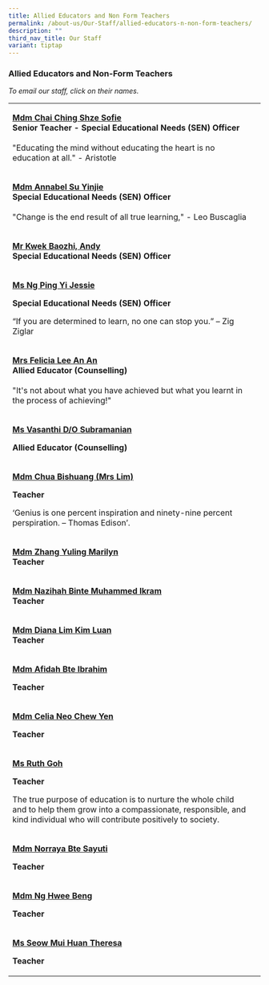 ```yaml
---
title: Allied Educators and Non Form Teachers
permalink: /about-us/Our-Staff/allied-educators-n-non-form-teachers/
description: ""
third_nav_title: Our Staff
variant: tiptap
---
```

<h3>Allied Educators and Non-Form Teachers</h3>
<p><em>To email our staff, click on their names.</em>
</p>
<table style="minWidth: 50px">
<colgroup>
<col>
<col>
</colgroup>
<tbody>
<tr>
<td rowspan="1" colspan="1">
<p><strong><a href="mailto:chai_ching_shze_sofie@moe.edu.sg" rel="noopener noreferrer nofollow" target="_blank">Mdm Chai Ching Shze Sofie</a></strong>
<br><strong>Senior Teacher -</strong>  <strong>Special Educational Needs (SEN) Officer</strong> 
<br>
<br>"Educating the mind without educating the heart is no education at all."
- Aristotle</p>
</td>
<td rowspan="1" colspan="1">
<p></p>
</td>
</tr>
<tr>
<td rowspan="1" colspan="1">
<p><strong><a href="mailto:su_yin_jie@schools.gov.sg" rel="noopener noreferrer nofollow" target="_blank">Mdm Annabel Su Yinjie</a></strong> 
<br><strong>Special Educational Needs (SEN) Officer</strong> 
<br>
<br>"Change is the end result of all true learning," - Leo Buscaglia</p>
</td>
<td rowspan="1" colspan="1">
<p></p>
</td>
</tr>
<tr>
<td rowspan="1" colspan="1">
<p><strong><a href="mailto:kwek_baozhi_andy@moe.edu.sg" rel="noopener noreferrer nofollow" target="_blank">Mr Kwek Baozhi, Andy</a></strong>
<br><strong>Special Educational Needs (SEN) Officer</strong>
</p>
</td>
<td rowspan="1" colspan="1">
<p></p>
</td>
</tr>
<tr>
<td rowspan="1" colspan="1">
<p><strong><a href="mailto:Ng_Ping_Yi_Jessie@schools.gov.sg" rel="noopener noreferrer nofollow" target="_blank">Ms Ng Ping Yi Jessie</a></strong>
</p>
<p><strong>Special Educational Needs (SEN) Officer</strong>
</p>
<p></p>
<p>“If you are determined to learn, no one can stop you.” – Zig Ziglar</p>
<p></p>
</td>
<td rowspan="1" colspan="1">
<p></p>
</td>
</tr>
<tr>
<td rowspan="1" colspan="1">
<p><strong><a href="mailto:ang_an_an_felicia@schools.gov.sg" rel="noopener noreferrer nofollow" target="_blank">Mrs Felicia Lee An An</a></strong> 
<br><strong>Allied Educator (Counselling)</strong> 
<br>
<br>"It's not about what you have achieved but what you learnt in the process
of achieving!"</p>
</td>
<td rowspan="1" colspan="1">
<p></p>
</td>
</tr>
<tr>
<td rowspan="1" colspan="1">
<p><strong><a href="mailto:Vasanthi_Subramanian_A@schools.gov.sg" rel="noopener noreferrer nofollow" target="_blank">Ms Vasanthi D/O Subramanian</a></strong>
</p>
<p><strong>Allied Educator (Counselling)</strong>
</p>
</td>
<td rowspan="1" colspan="1">
<p></p>
</td>
</tr>
<tr>
<td rowspan="1" colspan="1">
<p><strong><a href="mailto:chua_bishuang@moe.edu.sg" rel="noopener nofollow" target="_blank">Mdm Chua Bishuang (Mrs Lim)</a></strong>
</p>
<p><strong>Teacher</strong>
</p>
<p>‘Genius is one percent inspiration and ninety-nine percent perspiration.
– Thomas Edison’.</p>
</td>
<td rowspan="1" colspan="1">
<p></p>
</td>
</tr>
<tr>
<td rowspan="1" colspan="1">
<p><strong><a href="mailto:zhang_yuling_marilyn@moe.edu.sg" rel="noopener noreferrer nofollow" target="_blank">Mdm Zhang Yuling Marilyn</a></strong> 
<br><strong>Teacher</strong>
</p>
</td>
<td rowspan="1" colspan="1">
<p></p>
</td>
</tr>
<tr>
<td rowspan="1" colspan="1">
<p><strong><a href="mailto:nazihah_muhammed_ikram@moe.edu.sg" rel="noopener noreferrer nofollow" target="_blank">Mdm Nazihah Binte Muhammed Ikram</a></strong> 
<br><strong>Teacher</strong>
</p>
</td>
<td rowspan="1" colspan="1">
<p></p>
</td>
</tr>
<tr>
<td rowspan="1" colspan="1">
<p><strong><a href="mailto:lim_kim_luan@moe.edu.sg" rel="noopener noreferrer nofollow" target="_blank">Mdm Diana Lim Kim Luan</a></strong> 
<br><strong>Teacher</strong>
</p>
</td>
<td rowspan="1" colspan="1">
<p></p>
</td>
</tr>
<tr>
<td rowspan="1" colspan="1">
<p><strong><a href="mailto:afidah_ibrahim@moe.edu.sg" rel="noopener noreferrer nofollow" target="_blank">Mdm Afidah Bte Ibrahim</a></strong>
</p>
<p><strong>Teacher</strong>
</p>
</td>
<td rowspan="1" colspan="1">
<p></p>
</td>
</tr>
<tr>
<td rowspan="1" colspan="1">
<p><strong><a href="mailto:neo_chew_yen@moe.edu.sg" rel="noopener noreferrer nofollow" target="_blank">Mdm Celia Neo Chew Yen</a></strong>
</p>
<p><strong>Teacher</strong>
</p>
</td>
<td rowspan="1" colspan="1">
<p></p>
</td>
</tr>
<tr>
<td rowspan="1" colspan="1">
<p><strong><a href="mailto:ruth_goh@moe.edu.sg" rel="noopener noreferrer nofollow" target="_blank">Ms Ruth Goh</a></strong>
</p>
<p><strong>Teacher</strong>
</p>
<p>The true purpose of education is to nurture the whole child and to help
them grow into a compassionate, responsible, and kind individual who will
contribute positively to society.</p>
</td>
<td rowspan="1" colspan="1">
<p></p>
</td>
</tr>
<tr>
<td rowspan="1" colspan="1">
<p><strong><a href="mailto:norraya_sayuti@moe.edu.sg" rel="noopener noreferrer nofollow" target="_blank">Mdm Norraya Bte Sayuti</a></strong>
</p>
<p><strong>Teacher</strong>
</p>
</td>
<td rowspan="1" colspan="1">
<p></p>
</td>
</tr>
<tr>
<td rowspan="1" colspan="1">
<p><strong><a href="mailto:ng_hwee_beng@moe.edu.sg" rel="noopener noreferrer nofollow" target="_blank">Mdm Ng Hwee Beng</a></strong>
</p>
<p><strong>Teacher</strong>
</p>
</td>
<td rowspan="1" colspan="1">
<p></p>
</td>
</tr>
<tr>
<td rowspan="1" colspan="1">
<p><strong><a href="mailto:seow_mui_huan_theresa@moe.edu.sg" rel="noopener noreferrer nofollow" target="_blank">Ms Seow Mui Huan Theresa</a></strong>
</p>
<p><strong>Teacher</strong>
</p>
</td>
<td rowspan="1" colspan="1">
<p></p>
</td>
</tr>
</tbody>
</table>
<p></p>